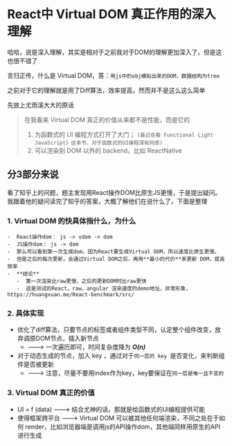 # React中 Virtual DOM 真正作用的深入理解

哈哈，说是深入理解，其实是相对于之前我对于DOM的理解更加深入了，但是这也很不错了

言归正传，什么是 Virtual DOM，答：`用js中的obj模拟出来的DOM，数据结构为tree`

之前对于它的理解就是用了Diff算法，效率提高，然而并不是这么这么简单

先放上尤雨溪大大的原话  
> 在我看来 Virtual DOM 真正的价值从来都不是性能，而是它的
> 1) 为函数式的 UI 编程方式打开了大门；   `(最近在看 Functional Light JavaScript》这本书，对于函数式的UI编程深有同感)`
> 2) 可以渲染到 DOM 以外的 backend，比如 ReactNative

## 分3部分来说
看了知乎上的问题，题主发现用React操作DOM比原生JS更慢，于是提出疑问。我跟着他的疑问读完了知乎的答案，大概了解他们在说什么了，下面是整理

### 1. Virtual DOM 的快具体指什么，为什么
    -  React操作dom： js -> vdom -> dom
    -  JS操作dom： js -> dom
    -  那么可以看到第一次生成dom，因为React要生成Virtual DOM，所以速度比原生更慢。
    -  但是之后的每次更新，会通过Virtual DOM之后，再用**最小的代价**来更新 DOM，提高效率
    -  **结论**
       -  第一次渲染比raw更慢，之后的更新DOM时比raw更快
       -  这是测试的React，raw，angular 渲染速度的demo地址，非常形象，https://huangxuan.me/React-benchmark/src/


### 2. 具体实现
   -  优化了diff算法，只要节点的标签或者组件类型不同，认定整个组件改变，放弃调原DOM节点，插入新节点 
      -  ---> 一次遍历即可，时间复杂度降为 ***O(n)***
   -  对于动态生成的节点，加入 key ，通过对于`同一层的 key `是否变化，来判断组件是否被更新 
      -  ---> 注意，尽量不要用index作为key，key要保证在`同一层是唯一且不变的`


### 3. Virtual DOM 真正的价值
   -  UI = f (data) ---> 结合尤神的话，那就是给函数式的UI编程提供可能 
   -  使得框架跨平台 ---> Virtual DOM 可以被其他任何端渲染，不同之处在于如何 render，比如浏览器端是调用js的API操作dom，其他端同样用原生的API进行生成